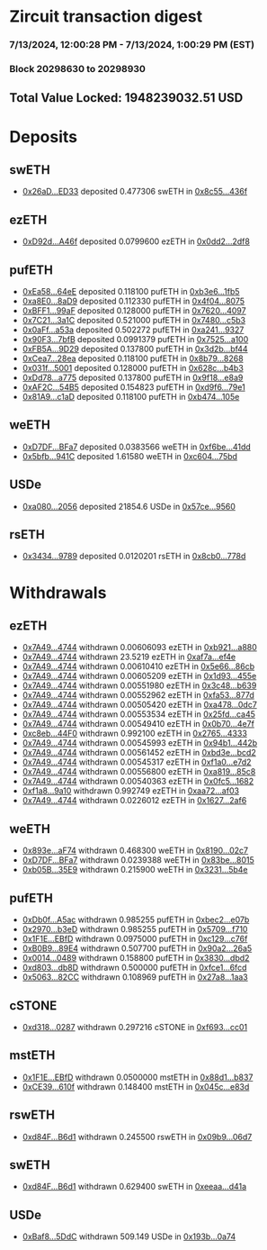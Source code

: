 # Zircuit transaction digest
### 7/13/2024, 12:00:28 PM - 7/13/2024, 1:00:29 PM (EST)
### Block 20298630 to 20298930

## Total Value Locked: 1948239032.51 USD

# Deposits
## swETH
- [0x26aD...ED33](https://etherscan.io/address/0x26aD987f46485F567d302EC40B946384BE97ED33) deposited 0.477306 swETH in [0x8c55...436f](https://etherscan.io/tx/0x26aD987f46485F567d302EC40B946384BE97ED33)
## ezETH
- [0xD92d...A46f](https://etherscan.io/address/0xD92d223D65Ab095Ba4c77f59300d5B3aE069A46f) deposited 0.0799600 ezETH in [0x0dd2...2df8](https://etherscan.io/tx/0xD92d223D65Ab095Ba4c77f59300d5B3aE069A46f)
## pufETH
- [0xEa58...64eE](https://etherscan.io/address/0xEa58920b0654f58a3B23d66C16C4e2AaaF0e64eE) deposited 0.118100 pufETH in [0xb3e6...1fb5](https://etherscan.io/tx/0xEa58920b0654f58a3B23d66C16C4e2AaaF0e64eE)
- [0xa8E0...8aD9](https://etherscan.io/address/0xa8E0F1E040B46Ea5B939b8e5308976A0A7Dc8aD9) deposited 0.112330 pufETH in [0x4f04...8075](https://etherscan.io/tx/0xa8E0F1E040B46Ea5B939b8e5308976A0A7Dc8aD9)
- [0xBFF1...99aF](https://etherscan.io/address/0xBFF1023BB46F910a9B244DCdEDd62CFE705B99aF) deposited 0.128000 pufETH in [0x7620...4097](https://etherscan.io/tx/0xBFF1023BB46F910a9B244DCdEDd62CFE705B99aF)
- [0x7C21...3a1C](https://etherscan.io/address/0x7C2177a0EEb25c8Eda6E9E03FBDB31e571933a1C) deposited 0.521000 pufETH in [0x7480...c5b3](https://etherscan.io/tx/0x7C2177a0EEb25c8Eda6E9E03FBDB31e571933a1C)
- [0x0aFf...a53a](https://etherscan.io/address/0x0aFfd4FE5e986aFeeF8a88AA2168336CBa66a53a) deposited 0.502272 pufETH in [0xa241...9327](https://etherscan.io/tx/0x0aFfd4FE5e986aFeeF8a88AA2168336CBa66a53a)
- [0x90F3...7bfB](https://etherscan.io/address/0x90F30Cf0F50995bfd87AE77021c63EB8677E7bfB) deposited 0.0991379 pufETH in [0x7525...a100](https://etherscan.io/tx/0x90F30Cf0F50995bfd87AE77021c63EB8677E7bfB)
- [0xFB5A...9D29](https://etherscan.io/address/0xFB5Afa354bDAAE9D3e94FEA9179544Df1f2d9D29) deposited 0.137800 pufETH in [0x3d2b...bf44](https://etherscan.io/tx/0xFB5Afa354bDAAE9D3e94FEA9179544Df1f2d9D29)
- [0xCea7...28ea](https://etherscan.io/address/0xCea72F667c36467dbE39FCEC1101AD5F507728ea) deposited 0.118100 pufETH in [0x8b79...8268](https://etherscan.io/tx/0xCea72F667c36467dbE39FCEC1101AD5F507728ea)
- [0x031f...5001](https://etherscan.io/address/0x031f35Cc9b9bC8A7ece7ba4A6E7D190f265f5001) deposited 0.128000 pufETH in [0x628c...b4b3](https://etherscan.io/tx/0x031f35Cc9b9bC8A7ece7ba4A6E7D190f265f5001)
- [0xDd78...a775](https://etherscan.io/address/0xDd7821ea373d59aC66BF5F5ebd0f94Ed3c88a775) deposited 0.137800 pufETH in [0x9f18...e8a9](https://etherscan.io/tx/0xDd7821ea373d59aC66BF5F5ebd0f94Ed3c88a775)
- [0xAF2C...54B5](https://etherscan.io/address/0xAF2Ce6D2B24AA7aFca94e57D35a7EAE30D4154B5) deposited 0.154823 pufETH in [0xd9f6...79e1](https://etherscan.io/tx/0xAF2Ce6D2B24AA7aFca94e57D35a7EAE30D4154B5)
- [0x81A9...c1aD](https://etherscan.io/address/0x81A94d8D7431B69eFC255cbfC3F312fa9C44c1aD) deposited 0.118100 pufETH in [0xb474...105e](https://etherscan.io/tx/0x81A94d8D7431B69eFC255cbfC3F312fa9C44c1aD)
## weETH
- [0xD7DF...BFa7](https://etherscan.io/address/0xD7DF7E085214743530afF339aFC420c7c720BFa7) deposited 0.0383566 weETH in [0xf6be...41dd](https://etherscan.io/tx/0xD7DF7E085214743530afF339aFC420c7c720BFa7)
- [0x5bfb...941C](https://etherscan.io/address/0x5bfb28E7651c73f47Dadfce942D513b83444941C) deposited 1.61580 weETH in [0xc604...75bd](https://etherscan.io/tx/0x5bfb28E7651c73f47Dadfce942D513b83444941C)
## USDe
- [0xa080...2056](https://etherscan.io/address/0xa080b9Eb16972ce9262018a09906C133A0Cb2056) deposited 21854.6 USDe in [0x57ce...9560](https://etherscan.io/tx/0xa080b9Eb16972ce9262018a09906C133A0Cb2056)
## rsETH
- [0x3434...9789](https://etherscan.io/address/0x34349c5569e7B846c3558961552D2202760A9789) deposited 0.0120201 rsETH in [0x8cb0...778d](https://etherscan.io/tx/0x34349c5569e7B846c3558961552D2202760A9789)
# Withdrawals
## ezETH
- [0x7A49...4744](https://etherscan.io/address/0x7A493Be5c2ce014cD049Bf178a1ac0Db1B434744) withdrawn 0.00606093 ezETH in [0xb921...a880](https://etherscan.io/tx/0x7A493Be5c2ce014cD049Bf178a1ac0Db1B434744)
- [0x7A49...4744](https://etherscan.io/address/0x7A493Be5c2ce014cD049Bf178a1ac0Db1B434744) withdrawn 23.5219 ezETH in [0xaf7a...ef4e](https://etherscan.io/tx/0x7A493Be5c2ce014cD049Bf178a1ac0Db1B434744)
- [0x7A49...4744](https://etherscan.io/address/0x7A493Be5c2ce014cD049Bf178a1ac0Db1B434744) withdrawn 0.00610410 ezETH in [0x5e66...86cb](https://etherscan.io/tx/0x7A493Be5c2ce014cD049Bf178a1ac0Db1B434744)
- [0x7A49...4744](https://etherscan.io/address/0x7A493Be5c2ce014cD049Bf178a1ac0Db1B434744) withdrawn 0.00605209 ezETH in [0x1d93...455e](https://etherscan.io/tx/0x7A493Be5c2ce014cD049Bf178a1ac0Db1B434744)
- [0x7A49...4744](https://etherscan.io/address/0x7A493Be5c2ce014cD049Bf178a1ac0Db1B434744) withdrawn 0.00551980 ezETH in [0x3c48...b639](https://etherscan.io/tx/0x7A493Be5c2ce014cD049Bf178a1ac0Db1B434744)
- [0x7A49...4744](https://etherscan.io/address/0x7A493Be5c2ce014cD049Bf178a1ac0Db1B434744) withdrawn 0.00552962 ezETH in [0xfa53...877d](https://etherscan.io/tx/0x7A493Be5c2ce014cD049Bf178a1ac0Db1B434744)
- [0x7A49...4744](https://etherscan.io/address/0x7A493Be5c2ce014cD049Bf178a1ac0Db1B434744) withdrawn 0.00505420 ezETH in [0xa478...0dc7](https://etherscan.io/tx/0x7A493Be5c2ce014cD049Bf178a1ac0Db1B434744)
- [0x7A49...4744](https://etherscan.io/address/0x7A493Be5c2ce014cD049Bf178a1ac0Db1B434744) withdrawn 0.00553534 ezETH in [0x25fd...ca45](https://etherscan.io/tx/0x7A493Be5c2ce014cD049Bf178a1ac0Db1B434744)
- [0x7A49...4744](https://etherscan.io/address/0x7A493Be5c2ce014cD049Bf178a1ac0Db1B434744) withdrawn 0.00549410 ezETH in [0x0b70...4e7f](https://etherscan.io/tx/0x7A493Be5c2ce014cD049Bf178a1ac0Db1B434744)
- [0xc8eb...44F0](https://etherscan.io/address/0xc8eb258d0D0e5C0a027dA870cCDAf5d5Cb6E44F0) withdrawn 0.992100 ezETH in [0x2765...4333](https://etherscan.io/tx/0xc8eb258d0D0e5C0a027dA870cCDAf5d5Cb6E44F0)
- [0x7A49...4744](https://etherscan.io/address/0x7A493Be5c2ce014cD049Bf178a1ac0Db1B434744) withdrawn 0.00545993 ezETH in [0x94b1...442b](https://etherscan.io/tx/0x7A493Be5c2ce014cD049Bf178a1ac0Db1B434744)
- [0x7A49...4744](https://etherscan.io/address/0x7A493Be5c2ce014cD049Bf178a1ac0Db1B434744) withdrawn 0.00561452 ezETH in [0xbd3e...bcd2](https://etherscan.io/tx/0x7A493Be5c2ce014cD049Bf178a1ac0Db1B434744)
- [0x7A49...4744](https://etherscan.io/address/0x7A493Be5c2ce014cD049Bf178a1ac0Db1B434744) withdrawn 0.00545317 ezETH in [0xf1a0...e7d2](https://etherscan.io/tx/0x7A493Be5c2ce014cD049Bf178a1ac0Db1B434744)
- [0x7A49...4744](https://etherscan.io/address/0x7A493Be5c2ce014cD049Bf178a1ac0Db1B434744) withdrawn 0.00556800 ezETH in [0xa819...85c8](https://etherscan.io/tx/0x7A493Be5c2ce014cD049Bf178a1ac0Db1B434744)
- [0x7A49...4744](https://etherscan.io/address/0x7A493Be5c2ce014cD049Bf178a1ac0Db1B434744) withdrawn 0.00540363 ezETH in [0x0fc5...1682](https://etherscan.io/tx/0x7A493Be5c2ce014cD049Bf178a1ac0Db1B434744)
- [0xf1a8...9a10](https://etherscan.io/address/0xf1a822557048f80624A7f77F0A15AcD141C89a10) withdrawn 0.992749 ezETH in [0xaa72...af03](https://etherscan.io/tx/0xf1a822557048f80624A7f77F0A15AcD141C89a10)
- [0x7A49...4744](https://etherscan.io/address/0x7A493Be5c2ce014cD049Bf178a1ac0Db1B434744) withdrawn 0.0226012 ezETH in [0x1627...2af6](https://etherscan.io/tx/0x7A493Be5c2ce014cD049Bf178a1ac0Db1B434744)
## weETH
- [0x893e...aF74](https://etherscan.io/address/0x893eF502800b97Cd64d9c8B86681B9B42393aF74) withdrawn 0.468300 weETH in [0x8190...02c7](https://etherscan.io/tx/0x893eF502800b97Cd64d9c8B86681B9B42393aF74)
- [0xD7DF...BFa7](https://etherscan.io/address/0xD7DF7E085214743530afF339aFC420c7c720BFa7) withdrawn 0.0239388 weETH in [0x83be...8015](https://etherscan.io/tx/0xD7DF7E085214743530afF339aFC420c7c720BFa7)
- [0xb05B...35E9](https://etherscan.io/address/0xb05B11B05c264D8D15B1D1BE09790f9ce77935E9) withdrawn 0.215900 weETH in [0x3231...5b4e](https://etherscan.io/tx/0xb05B11B05c264D8D15B1D1BE09790f9ce77935E9)
## pufETH
- [0xDb0f...A5ac](https://etherscan.io/address/0xDb0fC40a7F4caD4d2694b451D84638b83881A5ac) withdrawn 0.985255 pufETH in [0xbec2...e07b](https://etherscan.io/tx/0xDb0fC40a7F4caD4d2694b451D84638b83881A5ac)
- [0x2970...b3eD](https://etherscan.io/address/0x29704A4F21aD4D9b84cec1fBE09E9Ab5E4B9b3eD) withdrawn 0.985255 pufETH in [0x5709...f710](https://etherscan.io/tx/0x29704A4F21aD4D9b84cec1fBE09E9Ab5E4B9b3eD)
- [0x1F1E...EBfD](https://etherscan.io/address/0x1F1EdfdE53643F69BCb3AEa86e55753F89beEBfD) withdrawn 0.0975000 pufETH in [0xc129...c76f](https://etherscan.io/tx/0x1F1EdfdE53643F69BCb3AEa86e55753F89beEBfD)
- [0xB0B9...89E4](https://etherscan.io/address/0xB0B9cbD9B3B10FbEC20aAf819dfc29c9936089E4) withdrawn 0.507700 pufETH in [0x90a2...26a5](https://etherscan.io/tx/0xB0B9cbD9B3B10FbEC20aAf819dfc29c9936089E4)
- [0x0014...0489](https://etherscan.io/address/0x001418a3db539dCF91b6b427cA5B26977ad10489) withdrawn 0.158800 pufETH in [0x3830...dbd2](https://etherscan.io/tx/0x001418a3db539dCF91b6b427cA5B26977ad10489)
- [0xd803...db8D](https://etherscan.io/address/0xd8037fDf0654E9282eabb05c1315d9E2f138db8D) withdrawn 0.500000 pufETH in [0xfce1...6fcd](https://etherscan.io/tx/0xd8037fDf0654E9282eabb05c1315d9E2f138db8D)
- [0x5063...82CC](https://etherscan.io/address/0x50633c2Fd1c38DacFba118a35d8986CF297182CC) withdrawn 0.108969 pufETH in [0x27a8...1aa3](https://etherscan.io/tx/0x50633c2Fd1c38DacFba118a35d8986CF297182CC)
## cSTONE
- [0xd318...0287](https://etherscan.io/address/0xd3182ad608ad296e11Ad560152DC72a7064e0287) withdrawn 0.297216 cSTONE in [0xf693...cc01](https://etherscan.io/tx/0xd3182ad608ad296e11Ad560152DC72a7064e0287)
## mstETH
- [0x1F1E...EBfD](https://etherscan.io/address/0x1F1EdfdE53643F69BCb3AEa86e55753F89beEBfD) withdrawn 0.0500000 mstETH in [0x88d1...b837](https://etherscan.io/tx/0x1F1EdfdE53643F69BCb3AEa86e55753F89beEBfD)
- [0xCE39...610f](https://etherscan.io/address/0xCE397D430d93899CCc88EAFCBA559bf0C80d610f) withdrawn 0.148400 mstETH in [0x045c...e83d](https://etherscan.io/tx/0xCE397D430d93899CCc88EAFCBA559bf0C80d610f)
## rswETH
- [0xd84F...B6d1](https://etherscan.io/address/0xd84FCC154f6927D09F868c16706a16AD2fB7B6d1) withdrawn 0.245500 rswETH in [0x09b9...06d7](https://etherscan.io/tx/0xd84FCC154f6927D09F868c16706a16AD2fB7B6d1)
## swETH
- [0xd84F...B6d1](https://etherscan.io/address/0xd84FCC154f6927D09F868c16706a16AD2fB7B6d1) withdrawn 0.629400 swETH in [0xeeaa...d41a](https://etherscan.io/tx/0xd84FCC154f6927D09F868c16706a16AD2fB7B6d1)
## USDe
- [0xBaf8...5DdC](https://etherscan.io/address/0xBaf88B32025AEAEFEE010013dA46098382475DdC) withdrawn 509.149 USDe in [0x193b...0a74](https://etherscan.io/tx/0xBaf88B32025AEAEFEE010013dA46098382475DdC)
